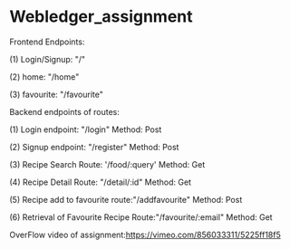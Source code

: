 # Webledger_assignment

Frontend Endpoints:

(1) Login/Signup: "/"

(2) home: "/home"

(3) favourite: "/favourite"

Backend endpoints of routes: 

(1) Login endpoint: "/login"
    Method: Post
    
(2) Signup endpoint: "/register"
    Method: Post
    
(3) Recipe Search Route: '/food/:query'
    Method: Get
    
(4) Recipe Detail Route: "/detail/:id"
    Method: Get
    
(5) Recipe add to favourite route:"/addfavourite"
    Method: Post
    
(6) Retrieval of Favourite Recipe Route:"/favourite/:email"
    Method: Get

OverFlow video of assignment:https://vimeo.com/856033311/5225ff18f5
